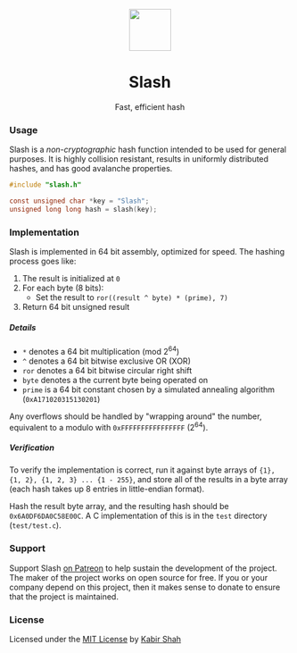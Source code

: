<p align="center"><a href="https://github.com/kbrsh/slash" target="_blank"><img width="75" src="https://raw.githubusercontent.com/kbrsh/slash/master/img/logo.png"></a></p>

<h1 align="center">Slash</h1>

<p align="center">Fast, efficient hash</p>

### Usage

Slash is a _non-cryptographic_ hash function intended to be used for general purposes. It is highly collision resistant, results in uniformly distributed hashes, and has good avalanche properties.

```c
#include "slash.h"

const unsigned char *key = "Slash";
unsigned long long hash = slash(key);
```

### Implementation

Slash is implemented in 64 bit assembly, optimized for speed. The hashing process goes like:

1. The result is initialized at `0`
2. For each byte (8 bits):
   * Set the result to `ror((result ^ byte) * (prime), 7)`
3. Return 64 bit unsigned result

##### Details

* `*` denotes a 64 bit multiplication (mod 2<sup>64</sup>)
* `^` denotes a 64 bit bitwise exclusive OR (XOR)
* `ror` denotes a 64 bit bitwise circular right shift
* `byte` denotes a the current byte being operated on
* `prime` is a 64 bit constant chosen by a simulated annealing algorithm (`0xA171020315130201`)

Any overflows should be handled by "wrapping around" the number, equivalent to a modulo with `0xFFFFFFFFFFFFFFFF` (2<sup>64</sup>).

##### Verification

To verify the implementation is correct, run it against byte arrays of `{1}, {1, 2}, {1, 2, 3} ... {1 - 255}`, and store all of the results in a byte array (each hash takes up 8 entries in little-endian format).

Hash the result byte array, and the resulting hash should be `0x6A0DF6DA0C58E00C`. A C implementation of this is in the `test` directory (`test/test.c`).

### Support

Support Slash [on Patreon](https://patreon.com/kbrsh) to help sustain the development of the project. The maker of the project works on open source for free. If you or your company depend on this project, then it makes sense to donate to ensure that the project is maintained.

### License

Licensed under the [MIT License](https://kbrsh.github.io/license) by [Kabir Shah](https://kabir.ml)
